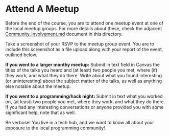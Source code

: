 # Attend A Meetup

Before the end of the course, you are to attend one meetup event at one of the local meetup groups. For more details about these, check the adjacent [Community_Involvement.md](Community_Involvement.md) document in this directory.

Take a screenshot of your RSVP to the meetup group event. You are to include this screenshot as a file upload along with your report of the event, outlined below.

**If you went to a larger monthy meetup:** Submit in text field in Canvas the titles of the talks you heard and (at least) two people you met, where (if) they work, and what they do there. Write about what you found interesting (or uninteresting) about the subject matter of the talks, as well as anything else notable about the meetup.

**If you went to a programming/hack night:** Submit in text what you worked on, (at least) two people you met, where they work, and what they do there. If you had any interesting conversations or anyone provided you with some significant help, note that as well.

Be verbose! You live in a tech hub, and we want to know all about your exposure to the local programming community!
